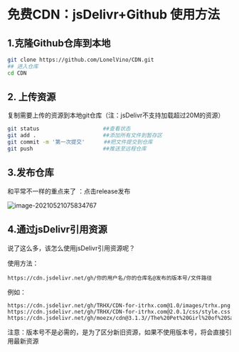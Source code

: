 # 免费CDN：jsDelivr+Github 使用方法

## 1.克隆Github仓库到本地

```bash
git clone https://github.com/LonelVino/CDN.git
## 进入仓库
cd CDN
```

## 2. 上传资源

复制需要上传的资源到本地git仓库（注：jsDelivr不支持加载超过20M的资源）

```bash
git status                    ##查看状态
git add .                     ##添加所有文件到暂存区
git commit -m '第一次提交'      ##把文件提交到仓库
git push                      ##推送至远程仓库
```

## 3.发布仓库

和平常不一样的重点来了 ：点击release发布

![image-20210521075834767](https://cdn.jsdelivr.net/gh/LonelVino/CDN@1.4.5/git-static/CDN_release.png)

## 4.通过jsDelivr引用资源

说了这么多，该怎么使用jsDelivr引用资源呢？

使用方法：

`https://cdn.jsdelivr.net/gh/你的用户名/你的仓库名@发布的版本号/文件路径`

例如：

```text
https://cdn.jsdelivr.net/gh/TRHX/CDN-for-itrhx.com@1.0/images/trhx.png
https://cdn.jsdelivr.net/gh/TRHX/CDN-for-itrhx.com@2.0.1/css/style.css  
https://cdn.jsdelivr.net/gh/moezx/cdn@3.1.3//The%20Pet%20Girl%20of%20Sakurasou.mp
```

注意：版本号不是必需的，是为了区分新旧资源，如果不使用版本号，将会直接引用最新资源
